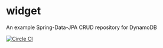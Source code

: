 # widget
An example Spring-Data-JPA CRUD repository for DynamoDB

[![Circle CI](https://circleci.com/gh/johnhunsley/widget.svg?style=svg)](https://circleci.com/gh/johnhunsley/widget)

